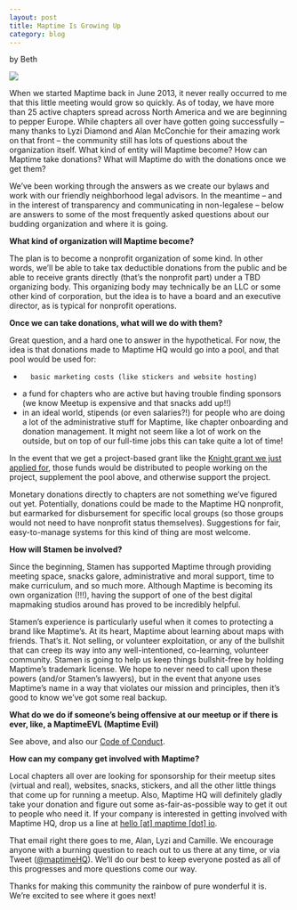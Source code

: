```yaml
---
layout: post
title: Maptime Is Growing Up
category: blog
---
```

by Beth

![](/img/maptime-grows-up.jpg)

When we started Maptime back in June 2013, it never really occurred to me that this little meeting would grow so quickly. As of today, we have more than 25 active chapters spread across North America and we are beginning to pepper Europe. While chapters all over have gotten going successfully – many thanks to Lyzi Diamond and Alan McConchie for their amazing work on that front – the community still has lots of questions about the organization itself. What kind of entity will Maptime become? How can Maptime take donations? What will Maptime do with the donations once we get them?

We’ve been working through the answers as we create our bylaws and work with our friendly neighborhood legal advisors. In the meantime – and in the interest of transparency and communicating in non-legalese – below are answers to some of the most frequently asked questions about our budding organization and where it is going.
<!--more-->
__What kind of organization will Maptime become?__

The plan is to become a nonprofit organization of some kind. In other words, we’ll be able to take tax deductible donations from the public and be able to receive grants directly (that’s the nonprofit part) under a TBD organizing body. This organizing body may technically be an LLC or some other kind of corporation, but the idea is to have a board and an executive director, as is typical for nonprofit operations.

__Once we can take donations, what will we do with them?__

Great question, and a hard one to answer in the hypothetical. For now, the idea is that donations made to Maptime HQ would go into a pool, and that pool would be used for:

-		basic marketing costs (like stickers and website hosting)
- a fund for chapters who are active but having trouble finding sponsors (we know Meetup is expensive and that snacks add up!!)
- in an ideal world, stipends (or even salaries?!) for people who are doing a lot of the administrative stuff for Maptime, like chapter onboarding and donation management. It might not seem like a lot of work on the outside, but on top of our full-time jobs this can take quite a lot of time!

In the event that we get a project-based grant like the [Knight grant we just applied for](https://newschallenge.org/challenge/libraries/submissions/maptime-public-library-a-k-a-null-island-inter-library-loan-niill), those funds would be distributed to people working on the project, supplement the pool above, and otherwise support the project.

Monetary donations directly to chapters are not something we’ve figured out yet. Potentially, donations could be made to the Maptime HQ nonprofit, but earmarked for disbursement for specific local groups (so those groups would not need to have nonprofit status themselves). Suggestions for fair, easy-to-manage systems for this kind of thing are most welcome.

__How will Stamen be involved?__

Since the beginning, Stamen has supported Maptime through providing meeting space, snacks galore, administrative and moral support, time to make curriculum, and so much more. Although Maptime is becoming its own organization (!!!), having the support of one of the best digital mapmaking studios around has proved to be incredibly helpful.

Stamen’s experience is particularly useful when it comes to protecting a brand like Maptime’s. At its heart, Maptime about learning about maps with friends. That’s it. Not selling, or volunteer exploitation, or any of the bullshit that can creep its way into any well-intentioned, co-learning, volunteer community. Stamen is going to help us keep things bullshit-free by holding Maptime’s trademark license. We hope to never need to call upon these powers (and/or Stamen’s lawyers), but in the event that anyone uses Maptime’s name in a way that violates our mission and principles, then it’s good to know we’ve got some real backup.

__What do we do if someone’s being offensive at our meetup or if there is ever, like, a MaptimeEVL (Maptime Evil)__

See above, and also our [Code of Conduct](http://maptime.io/code-of-conduct/).

__How can my company get involved with Maptime?__

Local chapters all over are looking for sponsorship for their meetup sites (virtual and real), websites, snacks, stickers, and all the other little things that come up for running a meetup. Also, Maptime HQ will definitely gladly take your donation and figure out some as-fair-as-possible way to get it out to people who need it. If your company is interested in getting involved with Maptime HQ, drop us a line at [hello [at] maptime [dot] io](mailto:hello@maptime.io).

That email right there goes to me, Alan, Lyzi and Camille. We encourage anyone with a burning question to reach out to us there at any time, or via Tweet ([@maptimeHQ](https://twitter.com/MaptimeHQ)). We’ll do our best to keep everyone posted as all of this progresses and more questions come our way.

Thanks for making this community the rainbow of pure wonderful it is. We’re excited to see where it goes next!
